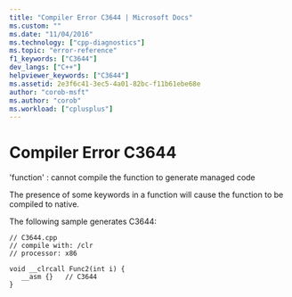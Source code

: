 ```yaml
---
title: "Compiler Error C3644 | Microsoft Docs"
ms.custom: ""
ms.date: "11/04/2016"
ms.technology: ["cpp-diagnostics"]
ms.topic: "error-reference"
f1_keywords: ["C3644"]
dev_langs: ["C++"]
helpviewer_keywords: ["C3644"]
ms.assetid: 2e3f6c41-3ec5-4a01-82bc-f11b61ebe68e
author: "corob-msft"
ms.author: "corob"
ms.workload: ["cplusplus"]
---
```

# Compiler Error C3644
'function' : cannot compile the function to generate managed code  
  
 The presence of some keywords in a function will cause the function to be compiled to native.  
  
 The following sample generates C3644:  
  
```  
// C3644.cpp  
// compile with: /clr  
// processor: x86  
  
void __clrcall Func2(int i) {  
   __asm {}   // C3644  
}  
```